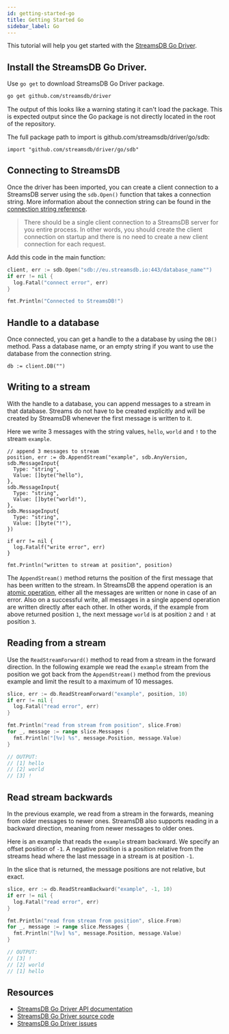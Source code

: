 ```yaml
---
id: getting-started-go
title: Getting Started Go
sidebar_label: Go
---
```


This tutorial will help you get started with the [StreamsDB Go Driver](https://github.com/streamsdb/driver/tree/master/go).

## Install the StreamsDB Go Driver.

Use `go get` to download StreamsDB Go Driver package.

``` BASH
go get github.com/streamsdb/driver
```

The output of this looks like a warning stating it can't load the package. This is expected output since the Go package is not directly located in the root of the repository.

The full package path to import is github.com/streamsdb/driver/go/sdb:

``` golang
import "github.com/streamsdb/driver/go/sdb"
```

## Connecting to StreamsDB

Once the driver has been imported, you can create a client connection to a StreamsDB server using the `sdb.Open()` function that takes a connection string. More information about the connection string can be found in the [connection string reference](/docs/connection-string).

> There should be a single client connection to a StreamsDB server for you entire process. In other words, you should create the client connection on startup and there is no need to create a new client connection for each request.

Add this code in the main function:

``` go
client, err := sdb.Open("sdb://eu.streamsdb.io:443/database_name"")
if err != nil {
  log.Fatal("connect error", err)
}

fmt.Println("Connected to StreamsDB!")
```

## Handle to a database

Once connected, you can get a handle to the a database by using the `DB()` method. Pass a database name, or an empty string if you want to use the database from the connection string.

```
db := client.DB("")
```

## Writing to a stream

With the handle to a database, you can append messages to a stream in that database. Streams do not have to be created explicitly and will be created by StreamsDB whenever the first message is written to it.

Here we write 3 messages with the string values, `hello`, `world` and `!` to the stream `example`. 

``` golang
// append 3 messages to stream
position, err := db.AppendStream("example", sdb.AnyVersion, sdb.MessageInput{
  Type: "string",
  Value: []byte("hello"),
},
sdb.MessageInput{
  Type: "string",
  Value: []byte("world!"),
},
sdb.MessageInput{
  Type: "string",
  Value: []byte("!"),
})

if err != nil {
  log.Fatalf("write error", err)
}

fmt.Println("written to stream at position", position)
```

The `AppendStream()` method returns the position of the first message that has been written to the stream. In StreamsDB the append operation is an [atomic operation](https://en.wikipedia.org/wiki/Atomicity_(database_systems)), either all the messages are written or none in case of an error. Also on a successful write, all messages in a single append operation are written directly after each other. In other words, if the example from above returned position `1`, the next message `world` is at position `2` and `!` at position `3`.

## Reading from a stream

Use the `ReadStreamForward()` method to read from a stream in the forward direction.
In the following example we read the `example` stream from the position we got back from the `AppendStream()` method from the previous example and limit the result to a maximum of 10 messages.

``` go
slice, err := db.ReadStreamForward("example", position, 10)
if err != nil {
  log.Fatal("read error", err)
}

fmt.Println("read from stream from position", slice.From)
for _, message := range slice.Messages {
  fmt.Println("[%v] %s", message.Position, message.Value)
}

// OUTPUT:
// [1] hello
// [2] world
// [3] !
```

## Read stream backwards

In the previous example, we read from a stream in the forwards, meaning from older messages to newer ones. StreamsDB also supports reading in a backward direction, meaning from newer messages to older ones.

Here is an example that reads the `example` stream backward. We specify an offset position of `-1`. A negative position is a position relative from the streams head where the last message in a stream is at position `-1`.

In the slice that is returned, the message positions are not relative, but exact.

``` go
slice, err := db.ReadStreamBackward("example", -1, 10)
if err != nil {
  log.Fatal("read error", err)
}

fmt.Println("read from stream from position", slice.From)
for _, message := range slice.Messages {
  fmt.Println("[%v] %s", message.Position, message.Value)
}

// OUTPUT:
// [3] !
// [2] world
// [1] hello
```

## Resources

* [StreamsDB Go Driver API documentation](https://godoc.org/github.com/streamsdb/driver/go/sdb)
* [StreamsDB Go Driver source code](github.com/streamsdb/driver/go/sdb)
* [StreamsDB Go Driver issues](https://github.com/streamsdb/driver/issues?q=is%3Aopen+is%3Aissue+label%3Ago)
